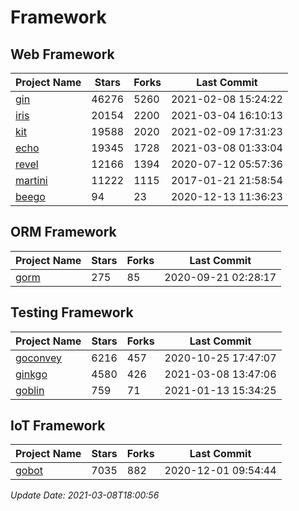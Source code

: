 # Framework

## Web Framework
| Project Name | Stars | Forks | Last Commit |
| ------------ | ----- | ----- | ----------- |
| [gin](https://github.com/gin-gonic/gin) | 46276 | 5260 | 2021-02-08 15:24:22 |
| [iris](https://github.com/kataras/iris) | 20154 | 2200 | 2021-03-04 16:10:13 |
| [kit](https://github.com/go-kit/kit) | 19588 | 2020 | 2021-02-09 17:31:23 |
| [echo](https://github.com/labstack/echo) | 19345 | 1728 | 2021-03-08 01:33:04 |
| [revel](https://github.com/revel/revel) | 12166 | 1394 | 2020-07-12 05:57:36 |
| [martini](https://github.com/go-martini/martini) | 11222 | 1115 | 2017-01-21 21:58:54 |
| [beego](https://github.com/astaxie/beego) | 94 | 23 | 2020-12-13 11:36:23 |

## ORM Framework
| Project Name | Stars | Forks | Last Commit |
| ------------ | ----- | ----- | ----------- |
| [gorm](https://github.com/jinzhu/gorm) | 275 | 85 | 2020-09-21 02:28:17 |

## Testing Framework
| Project Name | Stars | Forks | Last Commit |
| ------------ | ----- | ----- | ----------- |
| [goconvey](https://github.com/smartystreets/goconvey) | 6216 | 457 | 2020-10-25 17:47:07 |
| [ginkgo](https://github.com/onsi/ginkgo) | 4580 | 426 | 2021-03-08 13:47:06 |
| [goblin](https://github.com/franela/goblin) | 759 | 71 | 2021-01-13 15:34:25 |

## IoT Framework
| Project Name | Stars | Forks | Last Commit |
| ------------ | ----- | ----- | ----------- |
| [gobot](https://github.com/hybridgroup/gobot) | 7035 | 882 | 2020-12-01 09:54:44 |

*Update Date: 2021-03-08T18:00:56*